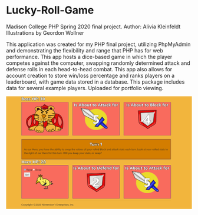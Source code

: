 # Lucky-Roll-Game
Madison College PHP Spring 2020 final project.
Author: Alivia Kleinfeldt
Illustrations by Geordon Wollner 

This application was created for my PHP final project, utilizing PhpMyAdmin and demonstrating the flexibility and range that PHP has for web performance. This app hosts a dice-based game in which the player competes against the computer, swapping randomly determined attack and defense rolls in each head-to-head combat. This app also allows for account creation to store win/loss percentage and ranks players on a leaderboard, with game data stored in a database. This package includes data for several example players. Uploaded for portfolio viewing.

![In-Game Screenshot](php_game_screenshot.png?raw=true "Optional Title")
